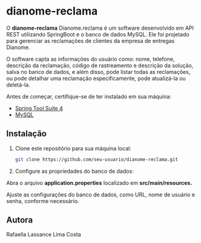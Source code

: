 # dianome-reclama

O **dianome-reclama** Dianome.reclama é um software desenvolvido em API REST utilizando SpringBoot e o banco de dados MySQL. 
Ele foi projetado para gerenciar as reclamações de clientes da empresa de entregas Dianome.

O software capta as informações do usuário como: nome, telefone, descrição da reclamação, código de rastreamento e descrição da solução,
salva no banco de dados, e além disso, pode listar todas as reclamações, ou pode detalhar uma reclamação especificamente, pode atualizá-la
ou deletá-la. 


Antes de começar, certifique-se de ter instalado em sua máquina:

- [Spring Tool Suite 4](https://spring.io/tools)
- [MySQL](https://www.mysql.com/)

## Instalação

1. Clone este repositório para sua máquina local:

   ```bash
   git clone https://github.com/seu-usuario/dianome-reclama.git
   
   
2. Configure as propriedades do banco de dados:
 
Abra o arquivo **application.properties** localizado em **src/main/resources.** 

Ajuste as configurações do banco de dados, como URL, nome de usuário e senha, conforme necessário. 

   
## Autora

Rafaella Lassance Lima Costa
